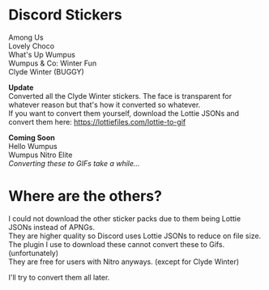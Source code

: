 # Discord Stickers
Among Us  
Lovely Choco  
What's Up Wumpus  
Wumpus & Co: Winter Fun  
Clyde Winter (BUGGY)  

**Update**  
Converted all the Clyde Winter stickers. The face is transparent for whatever reason but that's how it converted so whatever.  
If you want to convert them yourself, download the Lottie JSONs and convert them here: https://lottiefiles.com/lottie-to-gif  

**Coming Soon**  
Hello Wumpus  
Wumpus Nitro Elite  
*Converting these to GIFs take a while...*  

# Where are the others?
I could not download the other sticker packs due to them being Lottie JSONs instead of APNGs.  
They are higher quality so Discord uses Lottie JSONs to reduce on file size.  
The plugin I use to download these cannot convert these to Gifs. (unfortunately)  
They are free for users with Nitro anyways. (except for Clyde Winter)  

I'll try to convert them all later.  
